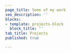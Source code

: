 ```yaml
---
page_title: Some of my work
seo_description: ''
blocks:
- template: projects-block
  block_title: ''
tab_title: Projects
published: true

---
```

